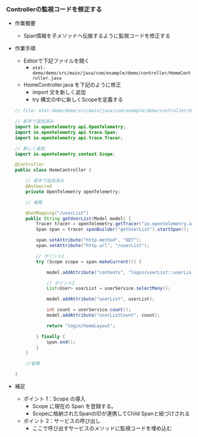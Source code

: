 ### Controllerの監視コードを修正する

- 作業概要
    - Span情報を子メソッドへ伝搬するように監視コードを修正する
- 作業手順
    - Editorで下記ファイルを開く
        - `otel-demo/demo/src/main/java/com/example/demo/controller/HomeController.java`
    - HomeController.java を下記のように修正
        - import 文を新しく追加
        - try 構文の中に新しくScopeを定義する

    ```java
    // file: otel-demo/demo/src/main/java/com/example/demo/controller/HomeController.java

    // 前半で追加済み
    import io.opentelemetry.api.OpenTelemetry;
    import io.opentelemetry.api.trace.Span;
    import io.opentelemetry.api.trace.Tracer;

    // 新しく追加
    import io.opentelemetry.context.Scope;

    @Controller
    public class HomeController {

        // 前半で追加済み
        @Autowired
        private OpenTelemetry openTelemetry;

        // 省略

        @GetMapping("/userList")
        public String getUserList(Model model) {
            Tracer tracer = openTelemetry.getTracer("io.opentelemetry.api", "1.11.0");
            Span span = tracer.spanBuilder("getUserList").startSpan();

            span.setAttribute("http.method", "GET");
            span.setAttribute("http.url", "/userList");

            // ポイント1
            try (Scope scope = span.makeCurrent()) {

                model.addAttribute("contents", "login/userList::userList_contents");

                // ポイント2
                List<User> userList = userService.selectMany();

                model.addAttribute("userList", userList);

                int count = userService.count();
                model.addAttribute("userListCount", count);

                return "login/homeLayout";

            } finally {
                span.end();
            }
        }

        //省略

    }
    ```

- 補足
    - ポイント 1：Scope の導入
        - Scope に現在の Span を登録する。
        - Scopeに格納されたSpanのIDが連携してChild Spanと紐づけされる
    - ポイント 2：サービスの呼び出し
        - ここで呼び出すサービスのメソッドに監視コードを埋め込む
